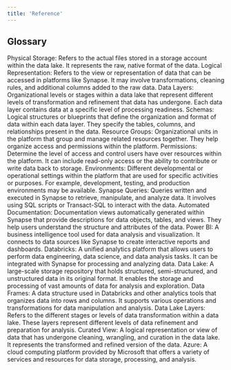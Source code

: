 ```yaml
---
title: 'Reference'
---
```


## Glossary

Physical Storage: Refers to the actual files stored in a storage account within the data lake. It represents the raw, native format of the data.
Logical Representation: Refers to the view or representation of data that can be accessed in platforms like Synapse. It may involve transformations, cleaning rules, and additional columns added to the raw data.
Data Layers: Organizational levels or stages within a data lake that represent different levels of transformation and refinement that data has undergone. Each data layer contains data at a specific level of processing readiness.
Schemas: Logical structures or blueprints that define the organization and format of data within each data layer. They specify the tables, columns, and relationships present in the data.
Resource Groups: Organizational units in the platform that group and manage related resources together. They help organize access and permissions within the platform.
Permissions: Determine the level of access and control users have over resources within the platform. It can include read-only access or the ability to contribute or write data back to storage.
Environments: Different developmental or operational settings within the platform that are used for specific activities or purposes. For example, development, testing, and production environments may be available.
Synapse Queries: Queries written and executed in Synapse to retrieve, manipulate, and analyze data. It involves using SQL scripts or Transact-SQL to interact with the data.
Automated Documentation: Documentation views automatically generated within Synapse that provide descriptions for data objects, tables, and views. They help users understand the structure and attributes of the data.
Power BI: A business intelligence tool used for data analysis and visualization. It connects to data sources like Synapse to create interactive reports and dashboards.
Databricks: A unified analytics platform that allows users to perform data engineering, data science, and data analysis tasks. It can be integrated with Synapse for processing and analyzing data.
Data Lake: A large-scale storage repository that holds structured, semi-structured, and unstructured data in its original format. It enables the storage and processing of vast amounts of data for analysis and exploration.
Data Frames: A data structure used in Databricks and other analytics tools that organizes data into rows and columns. It supports various operations and transformations for data manipulation and analysis.
Data Lake Layers: Refers to the different stages or levels of data transformation within a data lake. These layers represent different levels of data refinement and preparation for analysis.
Curated View: A logical representation or view of data that has undergone cleaning, wrangling, and curation in the data lake. It represents the transformed and refined version of the data.
Azure: A cloud computing platform provided by Microsoft that offers a variety of services and resources for data storage, processing, and analysis.


